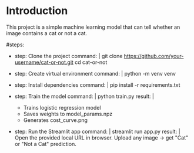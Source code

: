 # Introduction

This project is a simple machine learning model that can tell whether an image contains a cat or not a cat.

#steps:
- step: Clone the project
  command: |
  git clone https://github.com/your-username/cat-or-not.git
  cd cat-or-not

- step: Create virtual environment
  command: |
  python -m venv venv

- step: Install dependencies
  command: |
  pip install -r requirements.txt

- step: Train the model
  command: |
  python train.py
  result: |

  - Trains logistic regression model
  - Saves weights to model_params.npz
  - Generates cost_curve.png

- step: Run the Streamlit app
  command: |
  streamlit run app.py
  result: |
  Open the provided local URL in browser.
  Upload any image → get "Cat" or "Not a Cat" prediction.
